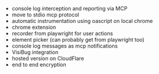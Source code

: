 * console log interception and reporting via MCP
* move to stdio mcp protocol
* automatic instrumentation using oascript on local chrome
* chrome extension
* recorder from playwright for user actions
* element picker (can probably get from playwright too)
* console log messages as mcp notifications
* VisiBug integration
* hosted version on CloudFlare
* end to end encryption
